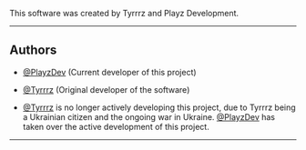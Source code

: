 This software was created by Tyrrrz and Playz Development.
_________________________________________________________________________________________________________________________________________________________________________

## Authors
- [@PlayzDev](https://github.com/PlayzDev) (Current developer of this project)
- [@Tyrrrz](https://github.com/Tyrrrz) (Original developer of the software)


- [@Tyrrrz](https://github.com/Tyrrrz) is no longer actively developing this project, due to Tyrrrz being a Ukrainian citizen and the ongoing war in Ukraine. [@PlayzDev](https://github.com/PlayzDev) has taken over the active development of this project.
_________________________________________________________________________________________________________________________________________________________________________
